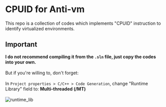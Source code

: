 # CPUID for Anti-vm
This repo is a collection of codes which implements "CPUID" instruction to identify virtualized environments.</br>

## Important
**I do not recommend compiling it from the `.sln` file, just copy the codes into your own.** </br></br>
But if you're willing to, don't forget: </br></br>
In `Project properties > C/C++ > Code Generation`, change "Runtime Library" field to: **Multi-threaded (/MT)** </br></br>
![runtime_lib](https://github.com/spyw4re/cpuid_for_antivm/blob/master/assets/runtime_lib.png)
